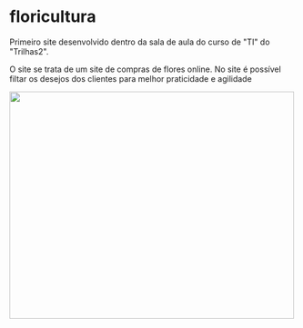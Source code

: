 # floricultura

<p>Primeiro site desenvolvido dentro da sala de aula do curso de "TI" do "Trilhas2".</p>
<p>O site se trata de um site de compras de flores online. No site é possível filtar os desejos dos clientes para melhor praticidade e agilidade</p>
<img src="https://casa.abril.com.br/wp-content/uploads/2022/01/1-flor-de-lotus-conhec%CC%A7a-o-signifcado-e-como-usar-a-planta-para-decorar.jpg?quality=95&strip=info&w=1024" width="500" height="400"</p>
